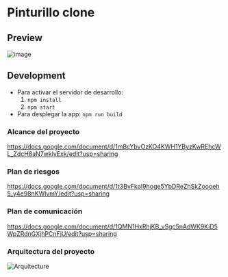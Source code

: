 # Pinturillo clone

## Preview

![image](https://user-images.githubusercontent.com/39030799/158627100-1b3cc5a1-7ad0-46de-a63e-2b1f446dea1c.png)

## Development

- Para activar el servidor de desarrollo: 
  1. `npm install`
  2. `npm start`
- Para desplegar la app:  `npm run build`





### Alcance del proyecto

https://docs.google.com/document/d/1mBcYbvOzKO4KWH1YByzKwREhcWL_ZdcH8aN7wklyExk/edit?usp=sharing

### Plan de riesgos

https://docs.google.com/document/d/1t3BvFkoI9hoge5YbDReZhSkZoooeh5_y4e98nKWlvmY/edit?usp=sharing

### Plan de comunicación

https://docs.google.com/document/d/1QMN1HxRhjKB_vSgc5nAdWK9KiD5WpZRdnGXjhPCnFjU/edit?usp=sharing

### Arquitectura del proyecto
![Arquitecture](https://user-images.githubusercontent.com/39030799/158623235-7f623324-4627-4548-8acb-25b45009efd0.png)
